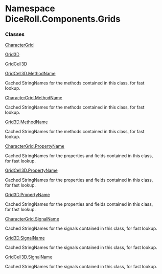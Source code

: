 # <a id="DiceRoll_Components_Grids"></a> Namespace DiceRoll.Components.Grids

### Classes

 [CharacterGrid](DiceRoll.Components.Grids.CharacterGrid.md)

 [Grid3D](DiceRoll.Components.Grids.Grid3D.md)

 [GridCell3D](DiceRoll.Components.Grids.GridCell3D.md)

 [GridCell3D.MethodName](DiceRoll.Components.Grids.GridCell3D.MethodName.md)

Cached StringNames for the methods contained in this class, for fast lookup.

 [CharacterGrid.MethodName](DiceRoll.Components.Grids.CharacterGrid.MethodName.md)

Cached StringNames for the methods contained in this class, for fast lookup.

 [Grid3D.MethodName](DiceRoll.Components.Grids.Grid3D.MethodName.md)

Cached StringNames for the methods contained in this class, for fast lookup.

 [CharacterGrid.PropertyName](DiceRoll.Components.Grids.CharacterGrid.PropertyName.md)

Cached StringNames for the properties and fields contained in this class, for fast lookup.

 [GridCell3D.PropertyName](DiceRoll.Components.Grids.GridCell3D.PropertyName.md)

Cached StringNames for the properties and fields contained in this class, for fast lookup.

 [Grid3D.PropertyName](DiceRoll.Components.Grids.Grid3D.PropertyName.md)

Cached StringNames for the properties and fields contained in this class, for fast lookup.

 [CharacterGrid.SignalName](DiceRoll.Components.Grids.CharacterGrid.SignalName.md)

Cached StringNames for the signals contained in this class, for fast lookup.

 [Grid3D.SignalName](DiceRoll.Components.Grids.Grid3D.SignalName.md)

Cached StringNames for the signals contained in this class, for fast lookup.

 [GridCell3D.SignalName](DiceRoll.Components.Grids.GridCell3D.SignalName.md)

Cached StringNames for the signals contained in this class, for fast lookup.


